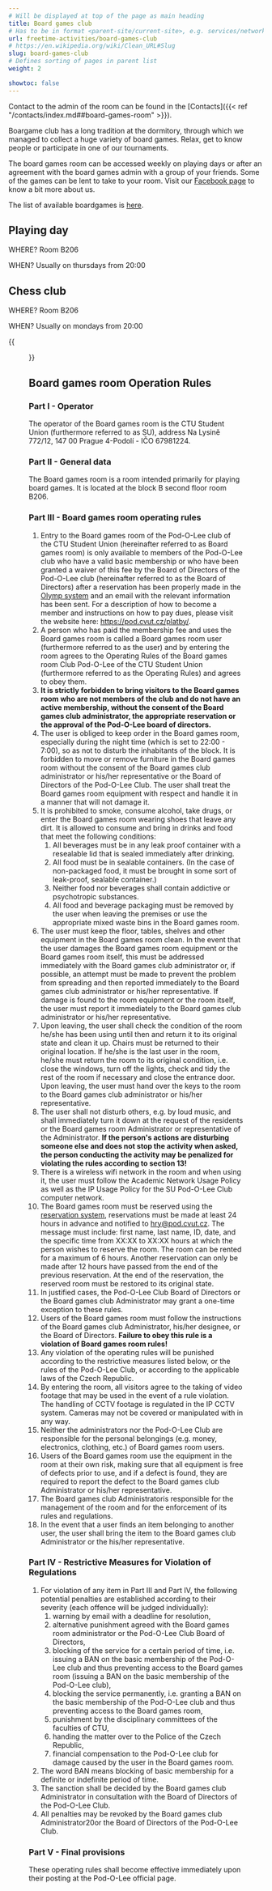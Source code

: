 ```yaml
---
# Will be displayed at top of the page as main heading
title: Board games club
# Has to be in format <parent-site/current-site>, e.g. services/network (notice missing slash at the beginning)
url: freetime-activities/board-games-club
# https://en.wikipedia.org/wiki/Clean_URL#Slug
slug: board-games-club
# Defines sorting of pages in parent list
weight: 2

showtoc: false
---
```

Contact to the admin of the room can be found in the [Contacts]({{< ref "/contacts/index.md##board-games-room" >}}).

Boargame club has a long tradition at the dormitory, through which we managed to collect a huge variety of board games. Relax, get to know people or participate in one of our tournaments.

The board games room can be accessed weekly on playing days or after an agreement with the board games admin with a group of your friends. Some of the games can be lent to take to your room. Visit our [Facebook page](https://www.facebook.com/groups/hrypodolee) to know a bit more about us.

The list of available boardgames is [here](https://docs.google.com/spreadsheets/d/1Ocg36A2OPQALA3ums7OLA13KTKw1npZr3auANkEogjc/edit?usp=sharing).

## Playing day

WHERE? Room B206

WHEN? Usually on thursdays from 20:00

## Chess club

WHERE? Room B206

WHEN? Usually on mondays from 20:00

{{<figure src="images/freetime-activities/board-games-club/main.jpg" alt="Board games club" imgop="rt_fit">}}

## Board games room Operation Rules

### Part I - Operator

The operator of the Board games room is the CTU Student Union (furthermore referred to as SU), address Na Lysině 772/12, 147 00 Prague 4-Podolí - IČO 67981224. 

### Part II - General data

The Board games room is a room intended primarily for playing board games. It is located at the block B second floor room B206.

### Part III - Board games room operating rules

1. Entry to the Board games room of the Pod-O-Lee club of the CTU Student Union (hereinafter referred to as Board games room) is only available to members of the Pod-O-Lee club who have a valid basic membership or who have been granted a waiver of this fee by the Board of Directors of the Pod-O-Lee club (hereinafter referred to as the Board of Directors) after a reservation has been properly made in the [Olymp system](https://olymp.pod.cvut.cz) and an email with the relevant information has been sent. For a description of how to become a member and instructions on how to pay dues, please visit the website here: <https://pod.cvut.cz/platby/>. 
2. A person who has paid the membership fee and uses the Board games room is called a Board games room user (furthermore referred to as the user) and by entering the room agrees to the Operating Rules of the Board games room Club Pod-O-Lee of the CTU Student Union (furthermore referred to as the Operating Rules) and agrees to obey them. 
3. **It is strictly forbidden to bring visitors to the Board games room who are not members of the club and do not have an active membership, without the consent of the Board games club administrator, the appropriate reservation or the approval of the Pod-O-Lee board of directors.**
4. The user is obliged to keep order in the Board games room, especially during the night time (which is set to 22:00 - 7:00), so as not to disturb the inhabitants of the block. It is forbidden to move or remove furniture in the Board games room without the consent of the Board games club administrator or his/her representative or the Board of Directors of the Pod-O-Lee Club. The user shall treat the Board games room equipment with respect and handle it in a manner that will not damage it.
5. It is prohibited to smoke, consume alcohol, take drugs, or enter the Board games room wearing shoes that leave any dirt. It is allowed to consume and bring in drinks and food that meet the following conditions: 
    1. All beverages must be in any leak proof container with a resealable lid that is sealed immediately after drinking. 
    2. All food must be in sealable containers. (In the case of non-packaged food, it must be brought in some sort of leak-proof, sealable container.)
    3. Neither food nor beverages shall contain addictive or psychotropic substances. 
    4. All food and beverage packaging must be removed by the user when leaving the premises or use the appropriate mixed waste bins in the Board games room. 
6. The user must keep the floor, tables, shelves and other equipment in the Board games room clean. In the event that the user damages the Board games room equipment or the Board games room itself, this must be addressed immediately with the Board games club administrator or, if possible, an attempt must be made to prevent the problem from spreading and then reported immediately to the Board games club administrator or his/her representative. If damage is found to the room equipment or the room itself, the user must report it immediately to the Board games club administrator or his/her representative.
7. Upon leaving, the user shall check the condition of the room he/she has been using until then and return it to its original state and clean it up. Chairs must be returned to their original location. If he/she is the last user in the room, he/she must return the room to its original condition, i.e. close the windows, turn off the lights, check and tidy the rest of the room if necessary and close the entrance door. Upon leaving, the user must hand over the keys to the room to the Board games club administrator or his/her representative.
8. The user shall not disturb others, e.g. by loud music, and shall immediately turn it down at the request of the residents or the Board games room Administrator or representative of the Administrator. **If the person's actions are disturbing someone else and does not stop the activity when asked, the person conducting the activity may be penalized for violating the rules according to section 13!**
9. There is a wireless wifi network in the room and when using it, the user must follow the Academic Network Usage Policy as well as the IP Usage Policy for the SU Pod-O-Lee Club computer network.
10. The Board games room must be reserved using the [reservation system](https://olymp.pod.cvut.cz), reservations must be made at least 24 hours in advance and notified to hry@pod.cvut.cz. The message must include: first name, last name, ID, date, and the specific time from XX:XX to XX:XX hours at which the person wishes to reserve the room. The room can be rented for a maximum of 6 hours. Another reservation can only be made after 12 hours have passed from the end of the previous reservation. At the end of the reservation, the reserved room must be restored to its original state. 
11. In justified cases, the Pod-O-Lee Club Board of Directors or the Board games club Administrator may grant a one-time exception to these rules.
12. Users of the Board games room must follow the instructions of the Board games club Administrator, his/her designee, or the Board of Directors. **Failure to obey this rule is a violation of Board games room rules!**
13. Any violation of the operating rules will be punished according to the restrictive measures listed below, or the rules of the Pod-O-Lee Club, or according to the applicable laws of the Czech Republic.
14. By entering the room, all visitors agree to the taking of video footage that may be used in the event of a rule violation. The handling of CCTV footage is regulated in the IP CCTV system. Cameras may not be covered or manipulated with in any way.
15. Neither the administrators nor the Pod-O-Lee Club are responsible for the personal belongings (e.g. money, electronics, clothing, etc.) of Board games room users.
16. Users of the Board games room use the equipment in the room at their own risk, making sure that all equipment is free of defects prior to use, and if a defect is found, they are required to report the defect to the Board games club Administrator or his/her representative.
17. The Board games club Administratoris responsible for the management of the room and for the enforcement of its rules and regulations.
18. In the event that a user finds an item belonging to another user, the user shall bring the item to the Board games club Administrator or the his/her representative.
### Part IV - Restrictive Measures for Violation of Regulations

1. For violation of any item in Part III and Part IV, the following potential penalties are established according to their severity (each offence will be judged individually):
    1. warning by email with a deadline for resolution,
    2. alternative punishment agreed with the Board games room administrator or the Pod-O-Lee Club Board of Directors,
    3. blocking of the service for a certain period of time, i.e. issuing a BAN on the basic membership of the Pod-O-Lee club and thus preventing access to the Board games room (issuing a BAN on the basic membership of the Pod-O-Lee club),
    4. blocking the service permanently, i.e. granting a BAN on the basic membership of the Pod-O-Lee club and thus preventing access to the Board games room,
    5. punishment by the disciplinary committees of the faculties of CTU,
    6. handing the matter over to the Police of the Czech Republic,
    8. financial compensation to the Pod-O-Lee club for damage caused by the user in the Board games room.
2. The word BAN means blocking of basic membership for a definite or indefinite period of time.
3. The sanction shall be decided by the Board games club Administrator in consultation with the Board of Directors of the Pod-O-Lee Club.
4. All penalties may be revoked by the Board games club Administrator20or the Board of Directors of the Pod-O-Lee Club.

### Part V - Final provisions
These operating rules shall become effective immediately upon their posting at the Pod-O-Lee official page.
